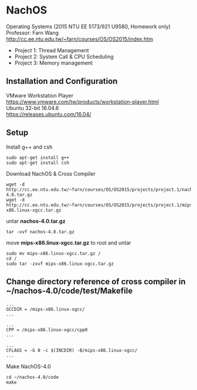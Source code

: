 # NachOS
Operating Systems (2015 NTU EE 5173/921 U9580, Homework only)<br/>
Professor: Farn Wang<br/>
http://cc.ee.ntu.edu.tw/~farn/courses/OS/OS2015/index.htm

* Project 1: Thread Management
* Project 2: System Call & CPU Scheduling
* Project 3: Memory management


## Installation and Configuration<br/>
VMware Workstation Player<br/>
https://www.vmware.com/tw/products/workstation-player.html<br/>
Ubuntu 32-bit 16.04.6<br/>
https://releases.ubuntu.com/16.04/<br/>


## Setup<br/>
Install g++ and csh
```
sudo apt-get install g++
sudo apt-get install csh
```
Download NachOS & Cross Compiler
```
wget -d http://cc.ee.ntu.edu.tw/~farn/courses/OS/OS2015/projects/project.1/nachos-4.0.tar.gz
wget -d http://cc.ee.ntu.edu.tw/~farn/courses/OS/OS2015/projects/project.1/mips-x86.linux-xgcc.tar.gz
```
untar **nachos-4.0.tar.gz**
```
tar -xvf nachos-4.0.tar.gz
```
move **mips-x86.linux-xgcc.tar.gz** to root and untar
```
sudo mv mips-x86.linux-xgcc.tar.gz /
cd /
sudo tar -zxvf mips-x86.linux-xgcc.tar.gz
```
## Change directory reference of cross compiler in ~/nachos-4.0/code/test/Makefile

```
...
GCCDIR = /mips-x86.linux-xgcc/
...
```

```
...
CPP = /mips-x86.linux-xgcc/cpp0
...
```

```
...
CFLAGS = -G 0 -c $(INCDIR) -B/mips-x86.linux-xgcc/
...
```

Make NachOS-4.0
```
cd ~/nachos-4.0/code
make
```

